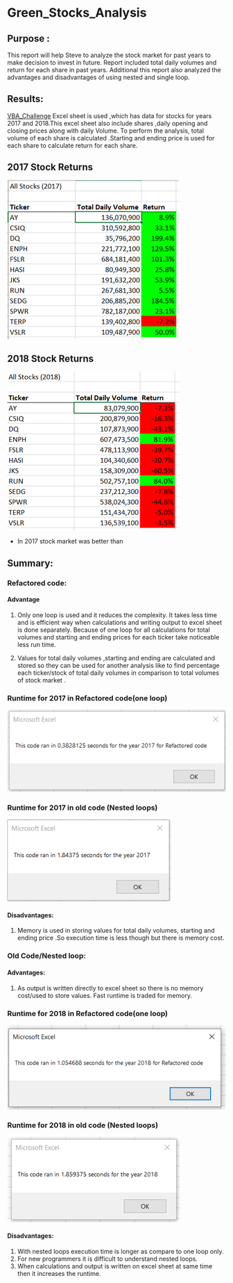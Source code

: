 # Green_Stocks_Analysis

## Purpose :

This report will help Steve to analyze the stock market for past years to make decision to invest in future. Report included total daily volumes and return for each share in past years.
Additional this report also analyzed the advantages and disadvantages of using nested and single loop.

## Results: 
[VBA_Challenge](VBA_Challenge.xlsm)
Excel sheet is used ,which has data for stocks for years  2017 and 2018.This excel sheet also include shares ,daily opening and closing prices along with daily Volume.
To perform the analysis, total volume of each share is calculated .Starting and ending price is used for each share to calculate return for each share.

## 2017 Stock Returns

![2017 Stocks Return](https://github.com/ajinderbains/Green_Stocks_Analysis/blob/master/Resource/Stocks2017.PNG)

## 2018 Stock Returns


![2018 stocks return](https://github.com/ajinderbains/Green_Stocks_Analysis/blob/master/Resource/Stocks2018.PNG)

-	In 2017 stock market was better than 

## Summary: 


### Refactored code:
 #### Advantage
1.	Only one loop is used and it reduces the complexity. It takes less time and is efficient way when calculations and writing output to excel sheet is done separately. Because of one loop for all calculations for total volumes and starting and ending prices for each ticker take noticeable less run time.

2.	Values for total daily volumes ,starting and ending are calculated and  stored so they can be used for another analysis  like to find percentage each ticker/stock of total daily volumes in comparison to total volumes of stock market .

### Runtime for 2017 in Refactored code(one loop)

 ![chart1](https://github.com/ajinderbains/Green_Stocks_Analysis/blob/master/Resource/VBA_Challenge_2017.png)
 
### Runtime for 2017 in old code (Nested loops)

 ![chart2](https://github.com/ajinderbains/Green_Stocks_Analysis/blob/master/Resource/VBA_oldcode_2017time.png)
 

#### Disadvantages:
1.	Memory is used in storing  values for total daily volumes, starting and ending price .So execution time  is less though but there is memory cost.

### Old Code/Nested loop:
#### Advantages:
1.	As output is written directly  to excel sheet so there is no memory cost/used to store values. Fast runtime is traded for memory.

### Runtime for 2018 in Refactored code(one loop)

![Chart3](https://github.com/ajinderbains/Green_Stocks_Analysis/blob/master/Resource/VBA_Challenge_2018%20(2).PNG)


### Runtime for 2018 in old code (Nested loops)

 ![chart2](https://github.com/ajinderbains/Green_Stocks_Analysis/blob/master/Resource/VBA_oldcode_2018time.png)
 

#### Disadvantages:
1.	With nested loops execution time is longer as compare to one loop only.
2.	For new programmers it is difficult to understand nested loops.
3.	When calculations and output is written on excel sheet at same time then it increases the runtime.


